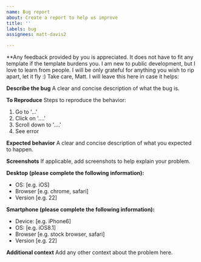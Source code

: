 ```yaml
---
name: Bug report
about: Create a report to help us improve
title: ''
labels: bug
assignees: matt-davis2

---
```


**Any feedback provided by you is appreciated. It does not have to fit any template if the template burdens you. I am new to public development, but I love to learn from people. I will be only grateful for anything you wish to rip apart, let it fly :) Take care, Matt. I will leave this here in case it helps:

**Describe the bug**
A clear and concise description of what the bug is.

**To Reproduce**
Steps to reproduce the behavior:
1. Go to '...'
2. Click on '....'
3. Scroll down to '....'
4. See error

**Expected behavior**
A clear and concise description of what you expected to happen.

**Screenshots**
If applicable, add screenshots to help explain your problem.

**Desktop (please complete the following information):**
 - OS: [e.g. iOS]
 - Browser [e.g. chrome, safari]
 - Version [e.g. 22]

**Smartphone (please complete the following information):**
 - Device: [e.g. iPhone6]
 - OS: [e.g. iOS8.1]
 - Browser [e.g. stock browser, safari]
 - Version [e.g. 22]

**Additional context**
Add any other context about the problem here.

